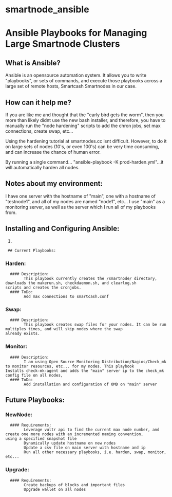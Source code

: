 # smartnode_ansible
# Ansible Playbooks for Managing Large Smartnode Clusters

## What is Ansible?
Ansible is an opensource automation system. It allows you to write "playbooks", or sets of commands, and execute those playbooks across a large set of remote hosts, Smartcash Smartnodes in our case.

## How can it help me?
If you are like me and thought that the "early bird gets the worm", then you more than likely didnt use the new bash installer, and therefore, you have to manually run the "node hardening" scripts to add the chron jobs, set max connections, create swap, etc...

Using the hardening tutorial at smartnodes.cc isnt difficult. However, to do it on large sets of nodes (10's, or even 100's) can be very time consuming, and can increase the chance of human error. 

By running a single command... "ansible-playbook -K prod-harden.yml"...it will automatically harden all nodes.
    
## Notes about my environment: 
I have one server with the hostname of "main", one with a hostname of "testnode1", and all of my nodes are named "node1", etc...
I use "main" as a monitoring server, as well as the server which I run all of my playbooks from.
      
## Installing and Configuring Ansible:
1) 
     
     ## Current Playbooks:
  ### Harden: 
      #### Description: 
            This playbook currently creates the /smartnode/ directory, downloads the makerun.sh, checkdaemon.sh, and clearlog.sh                     scripts and creates the cronjobs.
      #### ToDo: 
            Add max connections to smartcash.conf
      
      
  ### Swap: 
      #### Description: 
            This playbook creates swap files for your nodes. It can be run multiples times, and will skip nodes where the swap                       already exists.

  ### Monitor: 
      #### Description: 
            I am using Open Source Monitoring Distribution/Nagios/Check_mk to monitor resources, etc... for my nodes. This playbook                 Installs check-mk-agent and adds the "main" server ip to the check_mk config file on all nodes, 
      #### ToDo: 
            Add installation and configuration of OMD on "main" server


## Future Playbooks:
  ### NewNode:
      #### Requirements:
            Leverage vultr api to find the current max node number, and create one more nodes with an incremented naming convention,                    using a specified snapshot file
            Dynamically update hostname on new nodes
            Update a csv file on main server with hostname and ip
            Run all other necessary playbooks, i.e. harden, swap, monitor, etc...
                      
  ### Upgrade:
      #### Requirements:
            Create backups of blocks and important files
            Upgrade wallet on all nodes
            
            
            
            



